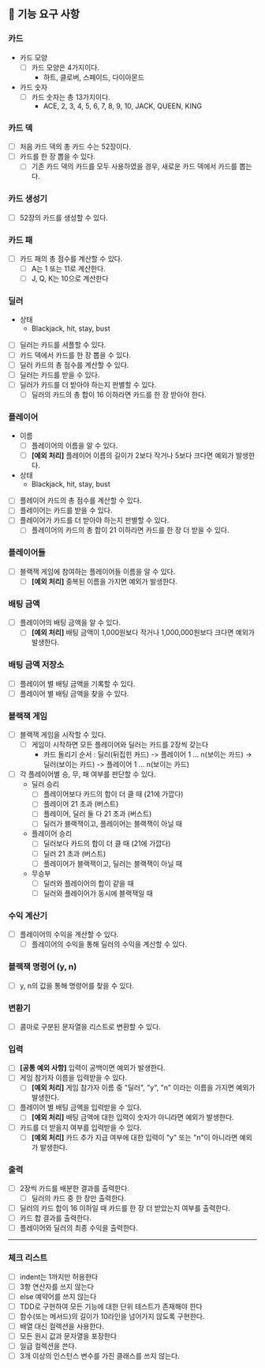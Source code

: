 ## 📝 기능 요구 사항

### 카드
- 카드 모양
  - [ ] 카드 모양은 4가지이다.
      - 하트, 클로버, 스페이드, 다이아몬드
- 카드 숫자
  - [ ] 카드 숫자는 총 13가지이다.
      - ACE, 2, 3, 4, 5, 6, 7, 8, 9, 10, JACK, QUEEN, KING

### 카드 덱
- [ ] 처음 카드 덱의 총 카드 수는 52장이다.
- [ ] 카드를 한 장 뽑을 수 있다.
  - [ ] 기존 카드 덱의 카드를 모두 사용하였을 경우, 새로운 카드 덱에서 카드를 뽑는다.

### 카드 생성기
- [ ] 52장의 카드를 생성할 수 있다.

### 카드 패
- [ ] 카드 패의 총 점수를 계산할 수 있다.
  - [ ] A는 1 또는 11로 계산한다.
  - [ ] J, Q, K는 10으로 계산한다

### 딜러
- 상태
  - Blackjack, hit, stay, bust
- [ ] 딜러는 카드를 셔플할 수 있다. 
- [ ] 카드 덱에서 카드를 한 장 뽑을 수 있다.
- [ ] 딜러 카드의 총 점수를 계산할 수 있다.
- [ ] 딜러는 카드를 받을 수 있다.
- [ ] 딜러가 카드를 더 받아야 하는지 판별할 수 있다.
  - [ ] 딜러의 카드의 총 합이 16 이하라면 카드를 한 장 받아야 한다.

### 플레이어
- 이름
  - [ ] 플레이어의 이름을 알 수 있다.
  - [ ] **[예외 처리]** 플레이어 이름의 길이가 2보다 작거나 5보다 크다면 예외가 발생한다. 
- 상태
  - Blackjack, hit, stay, bust
- [ ] 플레이어 카드의 총 점수를 계산할 수 있다.
- [ ] 플레이어는 카드를 받을 수 있다.
- [ ] 플레이어가 카드를 더 받아야 하는지 판별할 수 있다.
  - [ ] 플레이어의 카드의 총 합이 21 이하라면 카드를 한 장 더 받을 수 있다.

### 플레이어들
- [ ] 블랙잭 게임에 참여하는 플레이어들 이름을 알 수 있다.
  - [ ] **[예외 처리]** 중복된 이름을 가지면 예외가 발생한다.

### 배팅 금액
- [ ] 플레이어의 배팅 금액을 알 수 있다.
  - [ ] **[예외 처리]** 배팅 금액이 1,000원보다 작거나 1,000,000원보다 크다면 예외가 발생한다.

### 배팅 금액 저장소
- [ ] 플레이어 별 배팅 금액을 기록할 수 있다.
- [ ] 플레이어 별 배팅 금액을 찾을 수 있다.

### 블랙잭 게임
- [ ] 블랙잭 게임을 시작할 수 있다.
  - [ ] 게임이 시작하면 모든 플레이어와 딜러는 카드를 2장씩 갖는다
    - 카드 돌리기 순서 : 딜러(뒤집힌 카드) -> 플레이어 1 ... n(보이는 카드) -> 딜러(보이는 카드) -> 플레이어 1 ... n(보이는 카드)
- [ ] 각 플레이어별 승, 무, 패 여부를 판단할 수 있다.
  - 딜러 승리
    - [ ] 플레이어보다 카드의 합이 더 클 때 (21에 가깝다)
    - [ ] 플레이어 21 초과 (버스트)
    - [ ] 플레이어, 딜러 둘 다 21 초과 (버스트)
    - [ ] 딜러가 블랙잭이고, 플레이어는 블랙잭이 아닐 때
  - 플레이어 승리
    - [ ] 딜러보다 카드의 합이 더 클 때 (21에 가깝다)
    - [ ] 딜러 21 초과 (버스트)
    - [ ] 플레이어가 블랙잭이고, 딜러는 블랙잭이 아닐 때
  - 무승부
    - [ ] 딜러와 플레이어의 합이 같을 때
    - [ ] 딜러와 플레이어가 동시에 블랙잭일 때

### 수익 계산기
- [ ] 플레이어의 수익을 계산할 수 있다.
  - [ ] 플레이어의 수익을 통해 딜러의 수익을 계산할 수 있다.

### 블랙잭 명령어 (y, n)
- [ ] y, n의 값을 통해 명령어를 찾을 수 있다.

### 변환기
- [ ] 콤마로 구분된 문자열을 리스트로 변환할 수 있다.

### 입력
- [ ] **[공통 예외 사항]** 입력이 공백이면 예외가 발생한다.
- [ ] 게임 참가자 이름을 입력받을 수 있다.
  - [ ] **[예외 처리]** 게임 참가자 이름 중 "딜러", "y", "n" 이라는 이름을 가지면 예외가 발생한다.
- [ ] 플레이어 별 배팅 금액을 입력받을 수 있다.
  - [ ] **[예외 처리]** 배팅 금액에 대한 입력이 숫자가 아니라면 예외가 발생한다.
- [ ] 카드를 더 받을지 여부를 입력받을 수 있다.
  - [ ] **[예외 처리]** 카드 추가 지급 여부에 대한 입력이 "y" 또는 "n"이 아니라면 예외가 발생한다.

### 출력
- [ ] 2장씩 카드를 배분한 결과를 출력한다.
  - [ ] 딜러의 카드 중 한 장만 출력한다.
- [ ] 딜러의 카드 합이 16 이하일 때 카드를 한 장 더 받았는지 여부를 출력한다.
- [ ] 카드 합 결과를 출력한다.
- [ ] 플레이어와 딜러의 최종 수익을 출력한다.

---

### 체크 리스트
- [ ] indent는 1까지만 허용한다
- [ ] 3항 연산자를 쓰지 않는다
- [ ] else 예약어를 쓰지 않는다
- [ ] TDD로 구현하여 모든 기능에 대한 단위 테스트가 존재해야 한다
- [ ] 함수(또는 메서드)의 길이가 10라인을 넘어가지 않도록 구현한다.
- [ ] 배열 대신 컬렉션을 사용한다.
- [ ] 모든 원시 값과 문자열을 포장한다
- [ ] 일급 컬렉션을 쓴다.
- [ ] 3개 이상의 인스턴스 변수를 가진 클래스를 쓰지 않는다.
